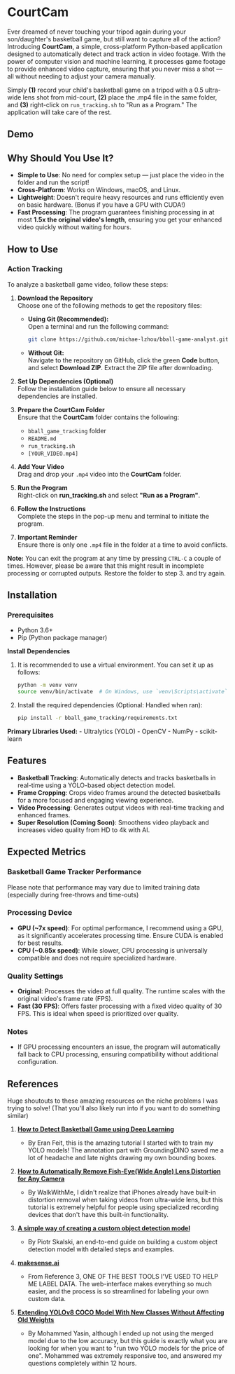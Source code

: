 # CourtCam

Ever dreamed of never touching your tripod again during your son/daughter's basketball game, but still want to capture all of the action? Introducing **CourtCam**, a simple, cross-platform Python-based application designed to automatically detect and track action in video footage. With the power of computer vision and machine learning, it processes game footage to provide enhanced video capture, ensuring that you never miss a shot — all without needing to adjust your camera manually.

Simply **(1)** record your child's basketball game on a tripod with a 0.5 ultra-wide lens shot from mid-court, **(2)** place the .mp4 file in the same folder, and **(3)** right-click on `run_tracking.sh` to "Run as a Program." The application will take care of the rest.

## Demo


## Why Should You Use It?

- **Simple to Use**: No need for complex setup — just place the video in the folder and run the script!
- **Cross-Platform**: Works on Windows, macOS, and Linux.
- **Lightweight**: Doesn't require heavy resources and runs efficiently even on basic hardware. (Bonus if you have a GPU with CUDA!)
- **Fast Processing**: The program guarantees finishing processing in at most **1.5x the original video's length**, ensuring you get your enhanced video quickly without waiting for hours.

## How to Use

### Action Tracking

To analyze a basketball game video, follow these steps:

1. **Download the Repository**  
   Choose one of the following methods to get the repository files:  

   - **Using Git (Recommended):**  
     Open a terminal and run the following command:  
     ```bash
     git clone https://github.com/michae-lzhou/bball-game-analyst.git
     ```  

   - **Without Git:**  
     Navigate to the repository on GitHub, click the green **Code** button, and select **Download ZIP**. Extract the ZIP file after downloading.
    
2. **Set Up Dependencies (Optional)**  
   Follow the installation guide below to ensure all necessary dependencies are installed.  

3. **Prepare the CourtCam Folder**  
   Ensure that the **CourtCam** folder contains the following:  
   - `bball_game_tracking` folder
   - `README.md`
   - `run_tracking.sh`  
   - `[YOUR_VIDEO.mp4]`  

4. **Add Your Video**  
   Drag and drop your `.mp4` video into the **CourtCam** folder.  

5. **Run the Program**  
   Right-click on **run_tracking.sh** and select **"Run as a Program"**.  

6. **Follow the Instructions**  
   Complete the steps in the pop-up menu and terminal to initiate the program.  

7. **Important Reminder**  
   Ensure there is only one `.mp4` file in the folder at a time to avoid conflicts.  

**Note:** You can exit the program at any time by pressing `CTRL-C` a couple of times. However, please be aware that this might result in incomplete processing or corrupted outputs. Restore the folder to step 3. and try again.

## Installation

### Prerequisites

- Python 3.6+
- Pip (Python package manager)

**Install Dependencies**
1.  It is recommended to use a virtual environment. You can set it up as follows:
    ```bash
    python -m venv venv
    source venv/bin/activate  # On Windows, use `venv\Scripts\activate`
    ```

 2. Install the required dependencies (Optional: Handled when ran):
    ```bash
    pip install -r bball_game_tracking/requirements.txt
    ```

**Primary Libraries Used:**
    - Ultralytics (YOLO)
    - OpenCV
    - NumPy
    - scikit-learn

## Features

- **Basketball Tracking**: Automatically detects and tracks basketballs in real-time using a YOLO-based object detection model.
- **Frame Cropping**: Crops video frames around the detected basketballs for a more focused and engaging viewing experience.
- **Video Processing**: Generates output videos with real-time tracking and enhanced frames.
- **Super Resolution (Coming Soon)**: Smoothens video playback and increases video quality from HD to 4k with AI.

## Expected Metrics

### Basketball Game Tracker Performance

Please note that performance may vary due to limited training data (especially during free-throws and time-outs)

### Processing Device

- **GPU (~7x speed)**: For optimal performance, I recommend using a GPU, as it significantly accelerates processing time. Ensure CUDA is enabled for best results.
- **CPU (~0.85x speed)**: While slower, CPU processing is universally compatible and does not require specialized hardware.

### Quality Settings

- **Original**: Processes the video at full quality. The runtime scales with the original video's frame rate (FPS).
- **Fast (30 FPS)**: Offers faster processing with a fixed video quality of 30 FPS. This is ideal when speed is prioritized over quality.

### Notes
- If GPU processing encounters an issue, the program will automatically fall back to CPU processing, ensuring compatibility without additional configuration.


## References
Huge shoutouts to these amazing resources on the niche problems I was trying to solve! (That you'll also likely run into if you want to do something similar)

1. **[How to Detect Basketball Game using Deep Learning](https://www.youtube.com/watch?v=i8k8YP0oy00)**
   - By Eran Feit, this is the amazing tutorial I started with to train my YOLO models! The annotation part with GroundingDINO saved me a lot of headache and late nights drawing my own bounding boxes.

2. **[How to Automatically Remove Fish-Eye(Wide Angle) Lens Distortion for Any Camera](https://www.youtube.com/watch?v=MAoQqhcKKAo)**
   - By WalkWithMe, I didn't realize that iPhones already have built-in distortion removal when taking videos from ultra-wide lens, but this tutorial is extremely helpful for people using specialized recording devices that don't have this built-in functionality.

3. **[A simple way of creating a custom object detection model](https://towardsdatascience.com/chess-rolls-or-basketball-lets-create-a-custom-object-detection-model-ef53028eac7d)**
   - By Piotr Skalski, an end-to-end guide on building a custom object detection model with detailed steps and examples.

4. **[makesense.ai](https://www.makesense.ai/)**
   - From Reference 3, ONE OF THE BEST TOOLS I'VE USED TO HELP ME LABEL DATA. The web-interface makes everything so much easier, and the process is so streamlined for labeling your own custom data.
  
5. **[Extending YOLOv8 COCO Model With New Classes Without Affecting Old Weights](https://y-t-g.github.io/tutorials/yolov8n-add-classes/)**
   - By Mohammed Yasin, although I ended up not using the merged model due to the low accuracy, but this guide is exactly what you are looking for when you want to "run two YOLO models for the price of one". Mohammed was extremely responsive too, and answered my questions completely within 12 hours.
